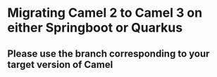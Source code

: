 # Migrating Camel 2 to Camel 3 on either Springboot or Quarkus
## Please use the branch corresponding to your target version of Camel

